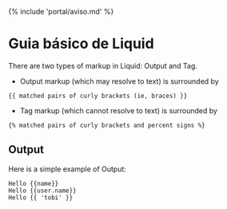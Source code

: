 {% include 'portal/aviso.md' %}

# Guia básico de Liquid

There are two types of markup in Liquid: Output and Tag.

* Output markup (which may resolve to text) is surrounded by

```
{{ matched pairs of curly brackets (ie, braces) }}
```

* Tag markup (which cannot resolve to text) is surrounded by

```
{% matched pairs of curly brackets and percent signs %}
```

## Output

Here is a simple example of Output:

```
Hello {{name}}
Hello {{user.name}}
Hello {{ 'tobi' }}
```
